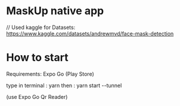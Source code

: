# MaskUp native app

// Used kaggle for Datasets: https://www.kaggle.com/datasets/andrewmvd/face-mask-detection

# How to start
Requirements: Expo Go (Play Store)

type in terminal : yarn
then : yarn start --tunnel

(use Expo Go Qr Reader)
